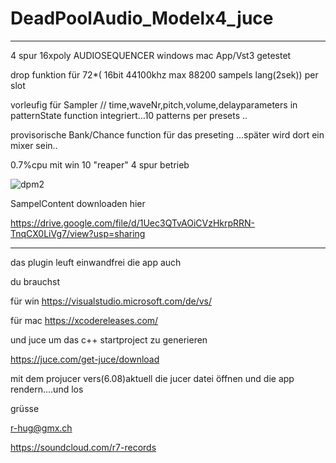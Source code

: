 # DeadPoolAudio_Modelx4_juce
****************************************************************************************************************
4 spur 16xpoly AUDIOSEQUENCER windows mac App/Vst3 getestet 

drop funktion für 72*( 16bit 44100khz max 88200 sampels lang(2sek)) per slot 

vorleufig für Sampler // time,waveNr,pitch,volume,delayparameters in patternState function integriert...10 patterns per presets ..

provisorische Bank/Chance function für das preseting ...später wird dort ein mixer sein..

0.7%cpu mit win 10 "reaper" 4 spur betrieb


![dpm2](https://user-images.githubusercontent.com/13609732/139586179-2b4bd5e5-59c5-4a03-a7e1-c0f52a41909d.PNG)


SampelContent downloaden hier

https://drive.google.com/file/d/1Uec3QTvAOiCVzHkrpRRN-TnqCX0LiVg7/view?usp=sharing

******************************************************************************************************************

das plugin leuft einwandfrei die app auch


du brauchst


für win https://visualstudio.microsoft.com/de/vs/


für mac https://xcodereleases.com/


            
und juce um das c++ startproject zu generieren



https://juce.com/get-juce/download


mit dem projucer vers(6.08)aktuell die jucer datei öffnen 
und die app rendern....und los

grüsse

r-hug@gmx.ch


https://soundcloud.com/r7-records

